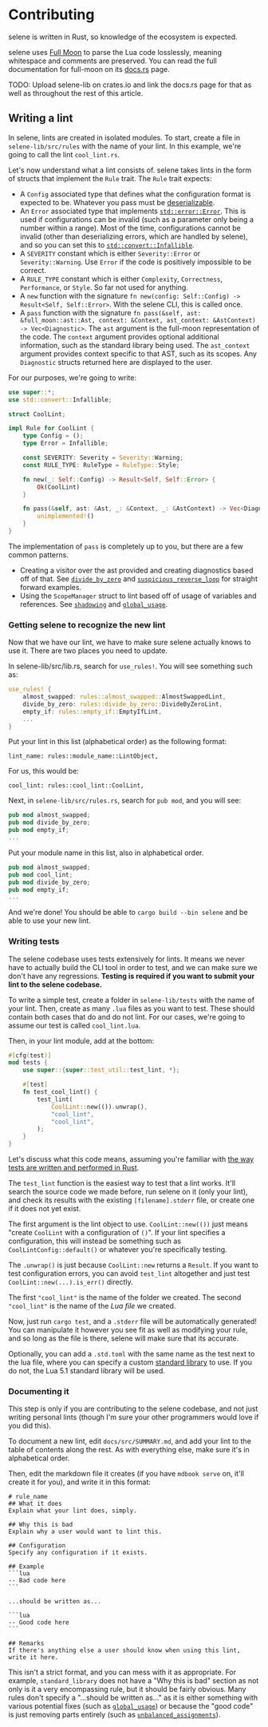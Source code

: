 # Contributing
selene is written in Rust, so knowledge of the ecosystem is expected.

selene uses [Full Moon](https://github.com/Kampfkarren/full-moon) to parse the Lua code losslessly, meaning whitespace and comments are preserved. You can read the full documentation for full-moon on its [docs.rs](https://docs.rs/full_moon/latest/full_moon/) page.

TODO: Upload selene-lib on crates.io and link the docs.rs page for that as well as throughout the rest of this article.

## Writing a lint
In selene, lints are created in isolated modules. To start, create a file in `selene-lib/src/rules` with the name of your lint. In this example, we're going to call the lint `cool_lint.rs`.

Let's now understand what a lint consists of. selene takes lints in the form of structs that implement the `Rule` trait. The `Rule` trait expects:

- A `Config` associated type that defines what the configuration format is expected to be. Whatever you pass must be [deserializable](https://serde.rs/).
- An `Error` associated type that implements [`std::error::Error`](https://doc.rust-lang.org/std/error/trait.Error.html). This is used if configurations can be invalid (such as a parameter only being a number within a range). Most of the time, configurations cannot be invalid (other than deserializing errors, which are handled by selene), and so you can set this to [`std::convert::Infallible`](https://doc.rust-lang.org/std/convert/enum.Infallible.html).
- A `SEVERITY` constant which is either `Severity::Error` or `Severity::Warning`. Use `Error` if the code is positively impossible to be correct.
- A `RULE_TYPE` constant which is either `Complexity`, `Correctness`, `Performance`, or `Style`. So far not used for anything.
- A `new` function with the signature `fn new(config: Self::Config) -> Result<Self, Self::Error>`. With the selene CLI, this is called once.
- A `pass` function with the signature `fn pass(&self, ast: &full_moon::ast::Ast, context: &Context, ast_context: &AstContext) -> Vec<Diagnostic>`. The `ast` argument is the full-moon representation of the code. The `context` argument provides optional additional information, such as the standard library being used. The `ast_context` argument provides context specific to that AST, such as its scopes. Any `Diagnostic` structs returned here are displayed to the user.

For our purposes, we're going to write:

```rs
use super::*;
use std::convert::Infallible;

struct CoolLint;

impl Rule for CoolLint {
    type Config = ();
    type Error = Infallible;

    const SEVERITY: Severity = Severity::Warning;
    const RULE_TYPE: RuleType = RuleType::Style;

    fn new(_: Self::Config) -> Result<Self, Self::Error> {
        Ok(CoolLint)
    }

    fn pass(&self, ast: &Ast, _: &Context, _: &AstContext) -> Vec<Diagnostic> {
        unimplemented!()
    }
}
```

The implementation of `pass` is completely up to you, but there are a few common patterns.

- Creating a visitor over the ast provided and creating diagnostics based off of that. See [`divide_by_zero`](https://github.com/Kampfkarren/selene/blob/master/selene-lib/src/rules/divide_by_zero.rs) and [`suspicious_reverse_loop`](https://github.com/Kampfkarren/selene/blob/master/selene-lib/src/rules/suspicious_reverse_loop.rs) for straight forward examples.
- Using the `ScopeManager` struct to lint based off of usage of variables and references. See [`shadowing`](https://github.com/Kampfkarren/selene/blob/master/selene-lib/src/rules/shadowing.rs) and [`global_usage`](https://github.com/Kampfkarren/selene/blob/master/selene-lib/src/rules/global_usage.rs).

### Getting selene to recognize the new lint

Now that we have our lint, we have to make sure selene actually knows to use it. There are two places you need to update.

In selene-lib/src/lib.rs, search for `use_rules!`. You will see something such as:

```rs
use_rules! {
    almost_swapped: rules::almost_swapped::AlmostSwappedLint,
    divide_by_zero: rules::divide_by_zero::DivideByZeroLint,
    empty_if: rules::empty_if::EmptyIfLint,
    ...
}
```

Put your lint in this list (alphabetical order) as the following format:

```
lint_name: rules::module_name::LintObject,
```

For us, this would be:

```
cool_lint: rules::cool_lint::CoolLint,
```

Next, in `selene-lib/src/rules.rs`, search for `pub mod`, and you will see:

```rs
pub mod almost_swapped;
pub mod divide_by_zero;
pub mod empty_if;
...
```

Put your module name in this list, also in alphabetical order.

```rs
pub mod almost_swapped;
pub mod cool_lint;
pub mod divide_by_zero;
pub mod empty_if;
...
```

And we're done! You should be able to `cargo build --bin selene` and be able to use your new lint.

### Writing tests
The selene codebase uses tests extensively for lints. It means we never have to actually build the CLI tool in order to test, and we can make sure we don't have any regressions. **Testing is required if you want to submit your lint to the selene codebase.**

To write a simple test, create a folder in `selene-lib/tests` with the name of your lint. Then, create as many `.lua` files as you want to test. These should contain both cases that do and do not lint. For our cases, we're going to assume our test is called `cool_lint.lua`.

Then, in your lint module, add at the bottom:

```rs
#[cfg(test)]
mod tests {
    use super::{super::test_util::test_lint, *};

    #[test]
    fn test_cool_lint() {
        test_lint(
            CoolLint::new(()).unwrap(),
            "cool_lint",
            "cool_lint",
        );
    }
}
```

Let's discuss what this code means, assuming you're familiar with [the way tests are written and performed in Rust](https://doc.rust-lang.org/book/ch11-00-testing.html).

The `test_lint` function is the easiest way to test that a lint works. It'll search the source code we made before, run selene on it (only your lint), and check its results with the existing `[filename].stderr` file, or create one if it does not yet exist.

The first argument is the lint object to use. `CoolLint::new(())` just means "create `CoolLint` with a configuration of `()`". If your lint specifies a configuration, this will instead be something such as `CoolLintConfig::default()` or whatever you're specifically testing.

The `.unwrap()` is just because `CoolLint::new` returns a `Result`. If you want to test configuration errors, you can avoid `test_lint` altogether and just test `CoolLint::new(...).is_err()` directly.

The first `"cool_lint"` is the name of the folder we created. The second `"cool_lint"` is the name of the *Lua file* we created.

Now, just run `cargo test`, and a `.stderr` file will be automatically generated! You can manipulate it however you see fit as well as modifying your rule, and so long as the file is there, selene will make sure that its accurate.

Optionally, you can add a `.std.toml` with the same name as the test next to the lua file, where you can specify a custom [standard library](./usage/std.html) to use. If you do not, the Lua 5.1 standard library will be used.

### Documenting it

This step is only if you are contributing to the selene codebase, and not just writing personal lints (though I'm sure your other programmers would love if you did this).

To document a new lint, edit `docs/src/SUMMARY.md`, and add your lint to the table of contents along the rest. As with everything else, make sure it's in alphabetical order.

Then, edit the markdown file it creates (if you have `mdbook serve` on, it'll create it for you), and write it in this format:

````
# rule_name
## What it does
Explain what your lint does, simply.

## Why this is bad
Explain why a user would want to lint this.

## Configuration
Specify any configuration if it exists.

## Example
```lua
-- Bad code here
```

...should be written as...

```lua
-- Good code here
```

## Remarks
If there's anything else a user should know when using this lint, write it here.
````

This isn't a strict format, and you can mess with it as appropriate. For example, `standard_library` does not have a "Why this is bad" section as not only is it a very encompassing rule, but it should be fairly obvious. Many rules don't specify a "...should be written as..." as it is either something with various potential fixes (such as [`global_usage`](./lints/global_usage.md)) or because the "good code" is just removing parts entirely (such as [`unbalanced_assignments`](./lints/unbalanced_assignments.md)).
